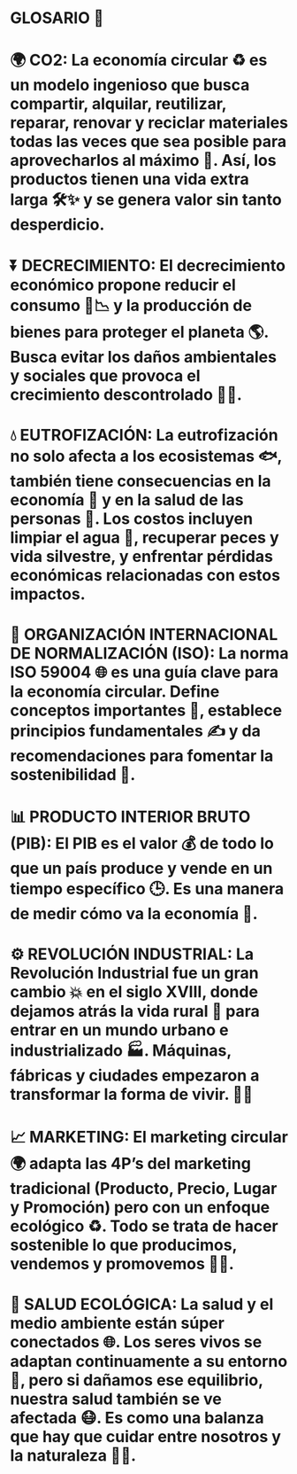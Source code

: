 # GLOSARIO 📖

# 🌍 CO2: La economía circular ♻️ es un modelo ingenioso que busca compartir, alquilar, reutilizar, reparar, renovar y reciclar materiales todas las veces que sea posible para aprovecharlos al máximo 🔄. Así, los productos tienen una vida extra larga 🛠️✨ y se genera valor sin tanto desperdicio.

# ⏬ DECRECIMIENTO: El decrecimiento económico propone reducir el consumo 🛑📉 y la producción de bienes para proteger el planeta 🌎. Busca evitar los daños ambientales y sociales que provoca el crecimiento descontrolado 🚫🌱.

# 💧 EUTROFIZACIÓN: La eutrofización no solo afecta a los ecosistemas 🐟, también tiene consecuencias en la economía 💸 y en la salud de las personas 🏥. Los costos incluyen limpiar el agua 🚱, recuperar peces y vida silvestre, y enfrentar pérdidas económicas relacionadas con estos impactos.

# 📘 ORGANIZACIÓN INTERNACIONAL DE NORMALIZACIÓN (ISO): La norma ISO 59004 🌐 es una guía clave para la economía circular. Define conceptos importantes 📖, establece principios fundamentales ✍️ y da recomendaciones para fomentar la sostenibilidad 🌱.

# 📊 PRODUCTO INTERIOR BRUTO (PIB): El PIB es el valor 💰 de todo lo que un país produce y vende en un tiempo específico 🕒. Es una manera de medir cómo va la economía 🚀.

# ⚙️ REVOLUCIÓN INDUSTRIAL: La Revolución Industrial fue un gran cambio 💥 en el siglo XVIII, donde dejamos atrás la vida rural 🌾 para entrar en un mundo urbano e industrializado 🏭. Máquinas, fábricas y ciudades empezaron a transformar la forma de vivir. 🚂✨

# 📈 MARKETING: El marketing circular 🌍 adapta las 4P’s del marketing tradicional (Producto, Precio, Lugar y Promoción) pero con un enfoque ecológico ♻️. Todo se trata de hacer sostenible lo que producimos, vendemos y promovemos 🌱💡.

# 🌿 SALUD ECOLÓGICA: La salud y el medio ambiente están súper conectados 🌐. Los seres vivos se adaptan continuamente a su entorno 🌱, pero si dañamos ese equilibrio, nuestra salud también se ve afectada 😷. Es como una balanza que hay que cuidar entre nosotros y la naturaleza 🌳💚.
